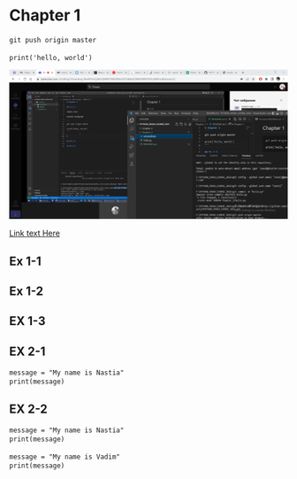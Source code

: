 # Chapter 1
```
git push origin master

print('hello, world')
```

![attedees](screenshots/2022-08-16_22h02_55.png)

[Link text Here](https://www.google.com/)

## Ex 1-1

## Ex 1-2

## EX 1-3

## EX 2-1
```
message = "My name is Nastia"
print(message)
```

## EX 2-2
```
message = "My name is Nastia"
print(message)

message = "My name is Vadim"
print(message)
```